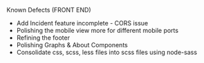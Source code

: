 Known Defects (FRONT END)

- Add Incident feature incomplete - CORS issue
- Polishing the mobile view more for different mobile ports
- Refining the footer
- Polishing Graphs & About Components
- Consolidate css, scss, less files into scss files using node-sass
